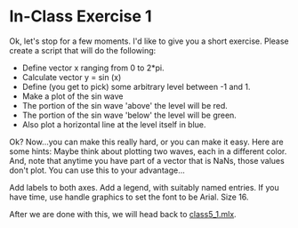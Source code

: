 # In-Class Exercise 1
Ok, let's stop for a few moments. I'd like to give you a short exercise. Please create a script that will do the following:

* Define vector x ranging from 0 to 2*pi. 
* Calculate vector y = sin (x)
* Define (you get to pick) some arbitrary level between -1 and 1.
* Make a plot of the sin wave
* The portion of the sin wave 'above' the level will be red.
* The portion of the sin wave 'below' the level will be green.
* Also plot a horizontal line at the level itself in blue.

Ok? Now...you can make this really hard, or you can make it easy. Here are some hints: Maybe think about plotting two waves, each in a different color. And, note that anytime you have part of a vector that is NaNs, those values don't plot. You can use this to your advantage...

Add labels to both axes. Add a legend, with suitably named entries. If you have time, use handle graphics to set the font to be Arial. Size 16.

After we are done with this, we will head back to [class5_1.mlx](class5_1.mlx).
